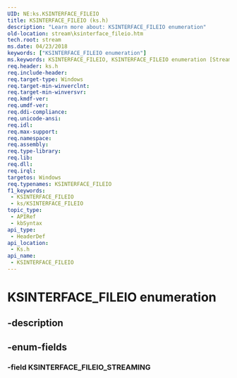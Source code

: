 ```yaml
---
UID: NE:ks.KSINTERFACE_FILEIO
title: KSINTERFACE_FILEIO (ks.h)
description: "Learn more about: KSINTERFACE_FILEIO enumeration"
old-location: stream\ksinterface_fileio.htm
tech.root: stream
ms.date: 04/23/2018
keywords: ["KSINTERFACE_FILEIO enumeration"]
ms.keywords: KSINTERFACE_FILEIO, KSINTERFACE_FILEIO enumeration [Streaming Media Devices], KSINTERFACE_FILEIO_STREAMING, ks/KSINTERFACE_FILEIO, ks/KSINTERFACE_FILEIO_STREAMING, stream.ksinterface_fileio
req.header: ks.h
req.include-header: 
req.target-type: Windows
req.target-min-winverclnt: 
req.target-min-winversvr: 
req.kmdf-ver: 
req.umdf-ver: 
req.ddi-compliance: 
req.unicode-ansi: 
req.idl: 
req.max-support: 
req.namespace: 
req.assembly: 
req.type-library: 
req.lib: 
req.dll: 
req.irql: 
targetos: Windows
req.typenames: KSINTERFACE_FILEIO
f1_keywords:
 - KSINTERFACE_FILEIO
 - ks/KSINTERFACE_FILEIO
topic_type:
 - APIRef
 - kbSyntax
api_type:
 - HeaderDef
api_location:
 - Ks.h
api_name:
 - KSINTERFACE_FILEIO
---
```


# KSINTERFACE_FILEIO enumeration


## -description

## -enum-fields

### -field KSINTERFACE_FILEIO_STREAMING

